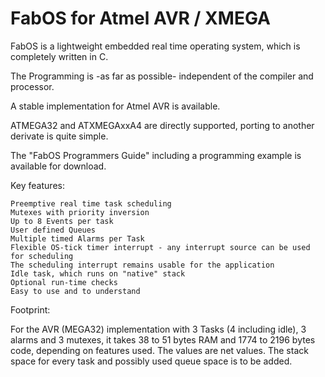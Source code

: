 # FabOS for Atmel AVR / XMEGA

FabOS is a lightweight embedded real time operating system, which is completely written in C.

The Programming is -as far as possible- independent of the compiler and processor.

A stable implementation for Atmel AVR is available.

ATMEGA32 and ATXMEGAxxA4 are directly supported, porting to another derivate is quite simple.

The "FabOS Programmers Guide" including a programming example is available for download.

 
Key features:

    Preemptive real time task scheduling
    Mutexes with priority inversion
    Up to 8 Events per task
    User defined Queues
    Multiple timed Alarms per Task
    Flexible OS-tick timer interrupt - any interrupt source can be used for scheduling
    The scheduling interrupt remains usable for the application
    Idle task, which runs on "native" stack
    Optional run-time checks
    Easy to use and to understand

Footprint:

For the AVR (MEGA32) implementation with 3 Tasks (4 including idle), 3 alarms and 3 mutexes, it takes 38 to 51 bytes RAM and 1774 to 2196 bytes code, depending on features used.
The values are net values. The stack space for every task and possibly used queue space is to be added.
